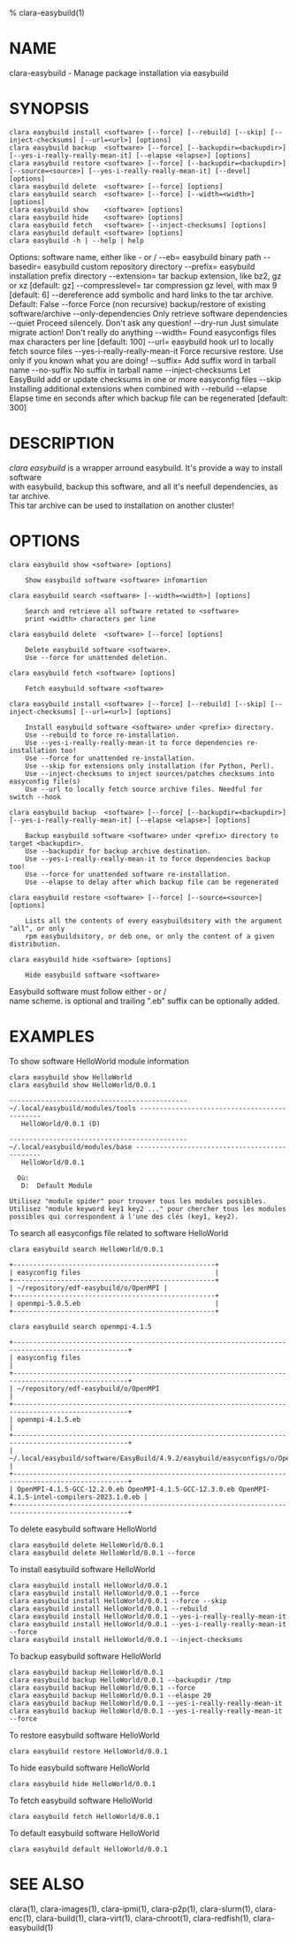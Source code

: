 % clara-easybuild(1)

# NAME

clara-easybuild - Manage package installation via easybuild

# SYNOPSIS

    clara easybuild install <software> [--force] [--rebuild] [--skip] [--inject-checksums] [--url=<url>] [options]
    clara easybuild backup  <software> [--force] [--backupdir=<backupdir>] [--yes-i-really-really-mean-it] [--elapse <elapse>] [options]
    clara easybuild restore <software> [--force] [--backupdir=<backupdir>] [--source=<source>] [--yes-i-really-really-mean-it] [--devel] [options]
    clara easybuild delete  <software> [--force] [options]
    clara easybuild search  <software> [--force] [--width=<width>] [options]
    clara easybuild show    <software> [options]
    clara easybuild hide    <software> [options]
    clara easybuild fetch   <software> [--inject-checksums] [options]
    clara easybuild default <software> [options]
    clara easybuild -h | --help | help

Options:
    <software>                       software name, either like <name>-<version> or <name>/<version>
    --eb=<ebpath>                    easybuild binary path
    --basedir=<basedir>              easybuild custom repository directory
    --prefix=<prefix>                easybuild installation prefix directory
    --extension=<extension>          tar backup extension, like bz2, gz or xz [default: gz]
    --compresslevel=<compresslevel>  tar compression gz level, with max 9 [default: 6]
    --dereference                    add symbolic and hard links to the tar archive. Default: False
    --force                          Force (non recursive) backup/restore of existing software/archive
    --only-dependencies              Only retrieve software dependencies
    --quiet                          Proceed silencely. Don't ask any question!
    --dry-run                        Just simulate migrate action! Don't really do anything
    --width=<width>                  Found easyconfigs files max characters per line [default: 100]
    --url=<url>                      easybuild hook url to locally fetch source files
    --yes-i-really-really-mean-it    Force recursive restore. Use only if you known what you are doing!
    --suffix=<suffix>                Add suffix word in tarball name
    --no-suffix                      No suffix in tarball name
    --inject-checksums               Let EasyBuild add or update checksums in one or more easyconfig files
    --skip                           Installing additional extensions when combined with --rebuild
    --elapse <elapse>                Elapse time en seconds after which backup file can be regenerated [default: 300]

# DESCRIPTION

*clara easybuild* is a wrapper arround easybuild. It's provide a way to install software\
with easybuild, backup this software, and all it's neefull dependencies, as tar archive.\
This tar archive can be used to installation on another cluster!

# OPTIONS

    clara easybuild show <software> [options]

        Show easybuild software <software> infomartion

    clara easybuild search <software> [--width=<width>] [options]

        Search and retrieve all software retated to <software>
        print <width> characters per line

    clara easybuild delete  <software> [--force] [options]

        Delete easybuild software <software>.
        Use --force for unattended deletion.

    clara easybuild fetch <software> [options]

        Fetch easybuild software <software>

    clara easybuild install <software> [--force] [--rebuild] [--skip] [--inject-checksums] [--url=<url>] [options]

        Install easybuild software <software> under <prefix> directory.
        Use --rebuild to force re-installation.
        Use --yes-i-really-really-mean-it to force dependencies re-installation too!
        Use --force for unattended re-installation.
        Use --skip for extensions only installation (for Python, Perl).
        Use --inject-checksums to inject sources/patches checksums into easyconfig file(s)
        Use --url to locally fetch source archive files. Needful for switch --hook

    clara easybuild backup  <software> [--force] [--backupdir=<backupdir>] [--yes-i-really-really-mean-it] [--elapse <elapse>] [options]

        Backup easybuild software <software> under <prefix> directory to target <backupdir>.
        Use --backupdir for backup archive destination.
        Use --yes-i-really-really-mean-it to force dependencies backup too!
        Use --force for unattended software re-installation.
        Use --elapse to delay after which backup file can be regenerated

    clara easybuild restore <software> [--force] [--source=<source>] [options]

        Lists all the contents of every easybuildsitory with the argument "all", or only
        rpm easybuildsitory, or deb one, or only the content of a given distribution.

    clara easybuild hide <software> [options]

        Hide easybuild software <software>

Easybuild software <software> must follow either <name>-<version> or <name>/<version>\
name scheme. <version> is optional and trailing ".eb" suffix can be optionally added.

# EXAMPLES

To show software HelloWorld module information

    clara easybuild show HelloWorld
    clara easybuild show HelloWorld/0.0.1

```
--------------------------------------------- ~/.local/easybuild/modules/tools ---------------------------------------------
   HelloWorld/0.0.1 (D)

--------------------------------------------- ~/.local/easybuild/modules/base ----------------------------------------------
   HelloWorld/0.0.1

  Où:
   D:  Default Module

Utilisez "module spider" pour trouver tous les modules possibles.
Utilisez "module keyword key1 key2 ..." pour chercher tous les modules possibles qui correspondent à l'une des clés (key1, key2).
```

To search all easyconfigs file related to software HelloWorld

    clara easybuild search HelloWorld/0.0.1

```
+---------------------------------------------------+
| easyconfig files                                  |
+---------------------------------------------------+
| ~/repository/edf-easybuild/o/OpenMPI |
+---------------------------------------------------+
| openmpi-5.0.5.eb                                  |
+---------------------------------------------------+
```

    clara easybuild search openmpi-4.1.5

```
+---------------------------------------------------------------------------------------------------+
| easyconfig files                                                                                  |
+---------------------------------------------------------------------------------------------------+
| ~/repository/edf-easybuild/o/OpenMPI                                                 |
+---------------------------------------------------------------------------------------------------+
| openmpi-4.1.5.eb                                                                                  |
+---------------------------------------------------------------------------------------------------+
| ~/.local/easybuild/software/EasyBuild/4.9.2/easybuild/easyconfigs/o/OpenMPI          |
+---------------------------------------------------------------------------------------------------+
| OpenMPI-4.1.5-GCC-12.2.0.eb OpenMPI-4.1.5-GCC-12.3.0.eb OpenMPI-4.1.5-intel-compilers-2023.1.0.eb |
+---------------------------------------------------------------------------------------------------+
```

To delete easybuild software HelloWorld

    clara easybuild delete HelloWorld/0.0.1
    clara easybuild delete HelloWorld/0.0.1 --force

To install easybuild software HelloWorld

    clara easybuild install HelloWorld/0.0.1
    clara easybuild install HelloWorld/0.0.1 --force
    clara easybuild install HelloWorld/0.0.1 --force --skip
    clara easybuild install HelloWorld/0.0.1 --rebuild
    clara easybuild install HelloWorld/0.0.1 --yes-i-really-really-mean-it
    clara easybuild install HelloWorld/0.0.1 --yes-i-really-really-mean-it --force
    clara easybuild install HelloWorld/0.0.1 --inject-checksums

To backup easybuild software HelloWorld

    clara easybuild backup HelloWorld/0.0.1
    clara easybuild backup HelloWorld/0.0.1 --backupdir /tmp
    clara easybuild backup HelloWorld/0.0.1 --force
    clara easybuild backup HelloWorld/0.0.1 --elaspe 20
    clara easybuild backup HelloWorld/0.0.1 --yes-i-really-really-mean-it
    clara easybuild backup HelloWorld/0.0.1 --yes-i-really-really-mean-it --force

To restore easybuild software HelloWorld

    clara easybuild restore HelloWorld/0.0.1

To hide easybuild software HelloWorld

    clara easybuild hide HelloWorld/0.0.1

To fetch easybuild software HelloWorld

    clara easybuild fetch HelloWorld/0.0.1

To default easybuild software HelloWorld

    clara easybuild default HelloWorld/0.0.1


# SEE ALSO

clara(1), clara-images(1), clara-ipmi(1), clara-p2p(1), clara-slurm(1), clara-enc(1), clara-build(1), clara-virt(1), clara-chroot(1), clara-redfish(1), clara-easybuild(1)
